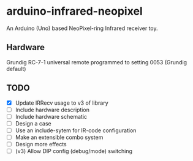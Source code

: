 # arduino-infrared-neopixel

An Arduino (Uno) based NeoPixel-ring Infrared receiver toy.

## Hardware
Grundig RC-7-1 universal remote programmed to setting 0053 (Grundig default)

## TODO
 - [x] Update IRRecv usage to v3 of library
 - [ ] Include hardware description
 - [ ] Include hardware schematic
 - [ ] Design a case
 - [ ] Use an include-sytem for IR-code configuration
 - [ ] Make an extensible combo system
 - [ ] Design more effects
 - [ ] (v3) Allow DIP config (debug/mode) switching